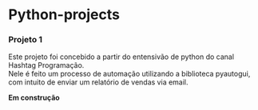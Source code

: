 # Python-projects

### Projeto 1

Este projeto foi concebido a partir do entensivão de python do canal Hashtag Programação.  
Nele é feito um processo de automação utilizando a biblioteca pyautogui, com intuito de enviar um relatório de vendas via email.


**Em construção**
